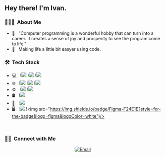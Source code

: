 <h2> Hey there! I'm Ivan.</h2>

<h3> 👨🏻‍💻 &nbsp;About Me </h3>

- 🤔 &nbsp; "Computer programming is a wonderful hobby that can turn into a career. It creates a sense of joy and prosperity to see the program come to life."
- 🔧 &nbsp; Making life a little bit easyer using code.

<h3> 🛠 &nbsp;Tech Stack</h3>

- 💻 &nbsp;
  !<img src="https://img.shields.io/badge/Python-3776AB?style=for-the-badge&logo=python&logoColor=white"/>
  !<img src="https://img.shields.io/badge/C%23-239120?style=for-the-badge&logo=c-sharp&logoColor=white"/>
  !<img src="https://img.shields.io/badge/C-00599C?style=for-the-badge&logo=c&logoColor=white"/>
- 🌐 &nbsp;
  !<img src="https://img.shields.io/badge/HTML5-E34F26?style=for-the-badge&logo=html5&logoColor=white"/>
  !<img src="https://img.shields.io/badge/CSS3-1572B6?style=for-the-badge&logo=css3&logoColor=white"/>
  !<img src="https://img.shields.io/badge/JavaScript-323330?style=for-the-badge&logo=javascript&logoColor=F7DF1E"/>
- ⚙ &nbsp;
  !<img src="https://img.shields.io/badge/Linux-FCC624?style=for-the-badge&logo=linux&logoColor=black"/>
  !<img src="https://img.shields.io/badge/Windows-0078D6?style=for-the-badge&logo=windows&logoColor=white"/>
- 🛢 &nbsp;
  !<img src="https://img.shields.io/badge/Microsoft_SQL_Server-CC2927?style=for-the-badge&logo=microsoft-sql-server&logoColor=white"/>
- 🔧 &nbsp;
  !<img src="https://img.shields.io/badge/Visual_Studio_Code-0078D4?style=for-the-badge&logo=visual%20studio%20code&logoColor=white"/>
- 🖥 &nbsp;
  !<img src="https://img.shields.io/badge/Adobe%20Photoshop-31A8FF?style=for-the-badge&logo=Adobe%20Photoshop&logoColor=black"/>
  !<img src="https://img.shields.io/badge/Figma-F24E1E?style=for-the-badge&logo=figma&logoColor=white")/>

<br/>

<h3> 🤝🏻 &nbsp;Connect with Me </h3>

<p align="center">
<a href="mailto:ivan.tomic2108@gmail.com"><img alt="Email" src="https://img.shields.io/badge/Email-ivan.tomic2108@gmail.com-blue?style=flat-square&logo=gmail"></a>
</p>
